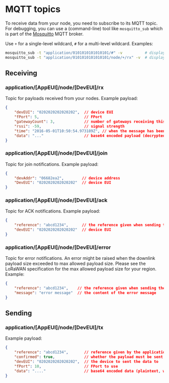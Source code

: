 # MQTT topics

To receive data from your node, you need to subscribe to its MQTT topic.
For debugging, you can use a (command-line) tool like ``mosquitto_sub``
which is part of the [Mosquitto](http://mosquitto.org/) MQTT broker.

Use ``+`` for a single-level wildcard, ``#`` for a multi-level wildcard.
Examples:

```bash
mosquitto_sub -t "application/0101010101010101/#" -v          # display everything for the given application
mosquitto_sub -t "application/0101010101010101/node/+/rx" -v  # display only the RX payloads for the given application
```

## Receiving

### application/[AppEUI]/node/[DevEUI]/rx

Topic for payloads received from your nodes. Example payload:

```json
{
    "devEUI": "0202020202020202",  // device EUI
    "fPort": 5,                    // FPort
    "gatewayCount": 3,             // number of gateways receiving this payload
    "rssi": -59,                   // signal strength
    "time": "2016-05-01T10:50:54.973189Z", // when the message has been received
    "data": "..."                  // base64 encoded payload (decrypted)
}
```

### application/[AppEUI]/node/[DevEUI]/join

Topic for join notifications. Example payload:

```json
{
    "devAddr": "06682ea2",        // device address
    "DevEUI": "0202020202020202"  // device EUI
}
```

### application/[AppEUI]/node/[DevEUI]/ack

Topic for ACK notifications. Example payload:

```json
{
    "reference": "abcd1234",      // the reference given when sending the downlink payload
    "devEUI": "0202020202020202"  // device EUI
}
```

### application/[AppEUI]/node/[DevEUI]/error

Topic for error notifications. An error might be raised when the downlink
payload size exceeded to max allowed payload size. Please see the LoRaWAN
specification for the max allowed payload size for your region. Example:

```json
{
    "reference": "abcd1234",    // the reference given when sending the downlink payload
    "message": "error message"  // the content of the error message
}
```

## Sending

### application/[AppEUI]/node/[DevEUI]/tx

Example payload:

```json
{
    "reference": "abcd1234",       // reference given by the application, will be used on error
    "confirmed": true,             // whether the payload must be sent as confirmed data down or not
    "devEUI": "0202020202020202",  // the device to sent the data to
    "fPort": 10,                   // FPort to use
    "data": "...."                 // base64 encoded data (plaintext, will be encrypted by LoRa Server)
}

```